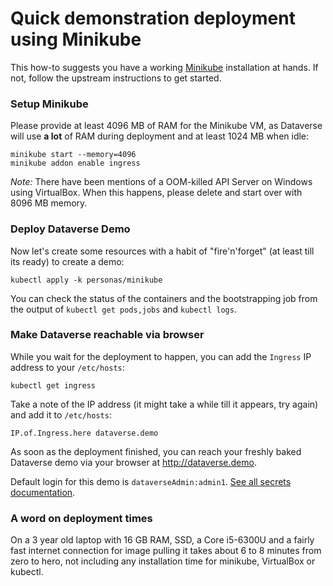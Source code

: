 # Quick demonstration deployment using Minikube

This how-to suggests you have a working [Minikube](https://kubernetes.io/docs/setup/minikube/)
installation at hands. If not, follow the upstream instructions to get started.

### Setup Minikube
Please provide at least 4096 MB of RAM for the Minikube VM, as Dataverse will
use **a lot** of RAM during deployment and at least 1024 MB when idle:
```
minikube start --memory=4096
minikube addon enable ingress
```
*Note:* There have been mentions of a OOM-killed API Server on Windows using VirtualBox.
When this happens, please delete and start over with 8096 MB memory.

### Deploy Dataverse Demo
Now let's create some resources with a habit of "fire'n'forget" (at least till
its ready) to create a demo:
```
kubectl apply -k personas/minikube
```

You can check the status of the containers and the bootstrapping job from
the output of `kubectl get pods,jobs` and `kubectl logs`.

### Make Dataverse reachable via browser
While you wait for the deployment to happen, you can add the `Ingress` IP address
to your `/etc/hosts`:
```
kubectl get ingress
```
Take a note of the IP address (it might take a while till it appears, try again)
and add it to `/etc/hosts`:
```
IP.of.Ingress.here dataverse.demo
```

As soon as the deployment finished, you can reach your freshly baked Dataverse
demo via your browser at http://dataverse.demo.

Default login for this demo is `dataverseAdmin:admin1`. [See all secrets documentation](secrets.md).

### A word on deployment times
On a 3 year old laptop with 16 GB RAM, SSD, a Core i5-6300U and a fairly fast
internet connection for image pulling it takes about 6 to 8 minutes from zero
to hero, not including any installation time for minikube, VirtualBox or kubectl.
